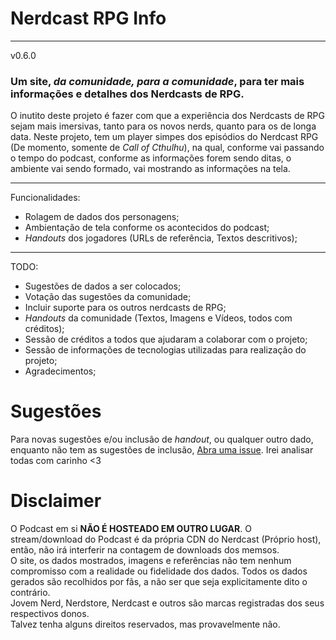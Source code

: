 # Nerdcast RPG Info
---
v0.6.0
### Um site, *da comunidade, para a comunidade*, para ter mais informações e detalhes dos Nerdcasts de RPG.
O inutito deste projeto é fazer com que a experiência dos Nerdcasts de RPG sejam mais imersivas, tanto para os novos
nerds, quanto para os de longa data. Neste projeto, tem um player simpes dos episódios do Nerdcast RPG (De momento, somente de _Call of Cthulhu_), na qual, conforme vai passando o tempo do podcast, conforme as informações forem sendo
ditas, o ambiente vai sendo formado, vai mostrando as informações na tela.

---

Funcionalidades: 
- Rolagem de dados dos personagens;
- Ambientação de tela conforme os acontecidos do podcast;
- _Handouts_ dos jogadores (URLs de referência, Textos descritivos);

---

TODO: 
- Sugestões de dados a ser colocados;
- Votação das sugestões da comunidade;
- Incluir suporte para os outros nerdcasts de RPG;
- _Handouts_ da comunidade (Textos, Imagens e Vídeos, todos com créditos);
- Sessão de créditos a todos que ajudaram a colaborar com o projeto;
- Sessão de informações de tecnologias utilizadas para realização do projeto;
- Agradecimentos;


# Sugestões
Para novas sugestões e/ou inclusão de _handout_, ou qualquer outro dado, enquanto não tem as sugestões de inclusão,
[Abra uma issue](https://github.com/fleflis/nerdcast-rpg-info/issues). Irei analisar todas com carinho <3

# Disclaimer
O Podcast em si **NÃO É HOSTEADO EM OUTRO LUGAR**. O stream/download do Podcast é da própria CDN do Nerdcast (Próprio 
host), então, não irá interferir na contagem de downloads dos memsos.</br>
O site, os dados mostrados, imagens e referências não tem nenhum compromisso com a realidade ou fidelidade dos dados.
Todos os dados gerados são recolhidos por fãs, a não ser que seja explicitamente dito o contrário. </br>
Jovem Nerd, Nerdstore, Nerdcast e outros são marcas registradas dos seus respectivos donos.</br>
Talvez tenha alguns direitos reservados, mas provavelmente não.</br>
